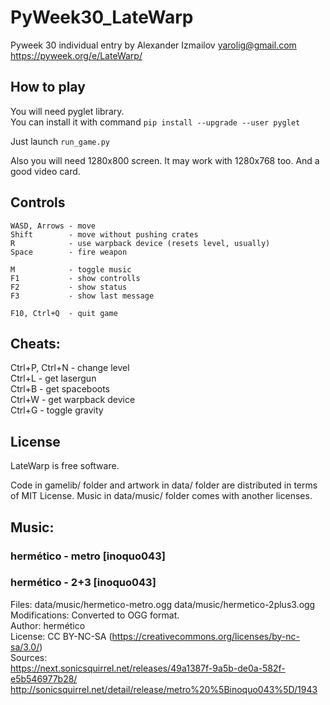 # PyWeek30_LateWarp
Pyweek 30 individual entry by Alexander Izmailov <yarolig@gmail.com>
https://pyweek.org/e/LateWarp/

## How to play

You will need pyglet library.  
You can install it with command ```pip install --upgrade --user pyglet```

Just launch ```run_game.py```

Also you will need 1280x800 screen. It may work with 1280x768 too. And a good video card.

## Controls
```
WASD, Arrows - move  
Shift        - move without pushing crates  
R            - use warpback device (resets level, usually)    
Space        - fire weapon

M            - toggle music
F1           - show controlls
F2           - show status         
F3           - show last message      

F10, Ctrl+Q  - quit game     
```

## Cheats:
Ctrl+P, Ctrl+N - change level  
Ctrl+L - get lasergun  
Ctrl+B - get spaceboots  
Ctrl+W - get warpback device  
Ctrl+G - toggle gravity    

## License
LateWarp is free software.

Code in gamelib/ folder and artwork in data/ folder are distributed in terms of MIT License.
Music in data/music/ folder comes with another licenses.

## Music:
### hermético - metro [inoquo043]
### hermético - 2+3 [inoquo043]
Files: data/music/hermetico-metro.ogg  data/music/hermetico-2plus3.ogg
Modifications: Converted to OGG format.  
Author: hermético  
License: CC BY-NC-SA (https://creativecommons.org/licenses/by-nc-sa/3.0/)  
Sources:  
https://next.sonicsquirrel.net/releases/49a1387f-9a5b-de0a-582f-e5b546977b28/  
http://sonicsquirrel.net/detail/release/metro%20%5Binoquo043%5D/1943
